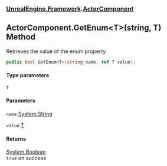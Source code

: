 ### [UnrealEngine.Framework](./UnrealEngine-Framework.md 'UnrealEngine.Framework').[ActorComponent](./ActorComponent.md 'UnrealEngine.Framework.ActorComponent')
## ActorComponent.GetEnum&lt;T&gt;(string, T) Method
Retrieves the value of the enum property  
```csharp
public bool GetEnum<T>(string name, ref T value);
```
#### Type parameters
<a name='UnrealEngine-Framework-ActorComponent-GetEnum-T-(string_T)-T'></a>
`T`  
  
#### Parameters
<a name='UnrealEngine-Framework-ActorComponent-GetEnum-T-(string_T)-name'></a>
`name` [System.String](https://docs.microsoft.com/en-us/dotnet/api/System.String 'System.String')  
  
<a name='UnrealEngine-Framework-ActorComponent-GetEnum-T-(string_T)-value'></a>
`value` [T](#UnrealEngine-Framework-ActorComponent-GetEnum-T-(string_T)-T 'UnrealEngine.Framework.ActorComponent.GetEnum&lt;T&gt;(string, T).T')  
  
#### Returns
[System.Boolean](https://docs.microsoft.com/en-us/dotnet/api/System.Boolean 'System.Boolean')  
`true` on success  
